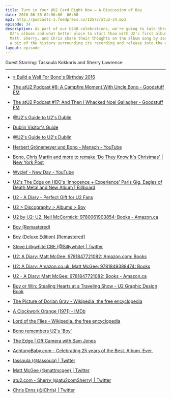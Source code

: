 ```yaml
---
title: Turn in Your @U2 Card Right Now — A Discussion of Boy
date: 2016-06-30 02:56:00 -06:00
mp3: http://podcasts-1.feedpress.co/12572/atu2-34.mp3
episode: 34
description: As part of our U240 celebrations, we're going to talk through each of
  U2's albums and what better place to start than with U2's first album, Boy. Tassoula,
  Matt, Sherry, and Chris share their thoughts on the album song by song as well as
  a bit of the history surrounding its recording and release into the world'
layout: episode
---
```


Guest Starring: Tassoula Kokkoris and Sherry Lawrence

***

* [» Build a Well For Bono's Birthday 2016][1]

* [The atU2 Podcast #8: A Campfire Moment With Uncle Bono - Goodstuff FM][2]

* [The atU2 Podcast #17: And Then I Whacked Noel Gallagher - Goodstuff FM][3]

* [@U2's Guide to U2's Dublin][4]

* [Dublin Visitor's Guide][5]

* [@U2's Guide to U2's Dublin][4]

* [Herbert Grönemeyer und Bono - Mensch - YouTube][6]

* [Bono, Chris Martin and more to remake 'Do They Know It's Christmas' | New York Post][7]

* [Wyclef - New Day - YouTube][8]

* [U2's The Edge on HBO's 'Innocence + Experience' Paris Gig, Eagles of Death Metal and New Album | Billboard][9]

* [U2 - A Diary - Perfect Gift for U2 Fans][10]

* [U2 &gt; Discography &gt; Albums &gt; Boy][11]

* [U2 by U2: U2, Neil McCormick: 9780061903854: Books - Amazon.ca][12]

* [Boy (Remastered)][13]

* [Boy (Deluxe Edition) [Remastered]][14]

* [Steve Lillywhite CBE (@Sillywhite) | Twitter][15]

* [U2: A Diary: Matt McGee: 9781847721082: Amazon.com: Books][16]

* [U2: A Diary: Amazon.co.uk: Matt McGee: 9781849388474: Books][17]

* [U2 - A Diary: Matt McGee: 9781847721082: Books - Amazon.ca][18]

* [Buy or Win: Stealing Hearts at a Traveling Show - U2 Graphic Design Book][19]

* [The Picture of Dorian Gray - Wikipedia, the free encyclopedia][20]

* [A Clockwork Orange (1971) - IMDb][21]

* [Lord of the Flies - Wikipedia, the free encyclopedia][22]

* [Bono remembers U2's 'Boy'][23]

* [The Edge | Off Camera with Sam Jones][24]

* [AchtungBaby.com – Celebrating 25 years of the Best. Album. Ever.][25]

* [tassoula (@tassoula) | Twitter][26]

* [Matt McGee (@mattmcgee) | Twitter][27]

* [atu2.com - Sherry (@atu2comSherry) | Twitter][28]

* [Chris Enns (@iChris) | Twitter][29]

[1]: http://africanwellfund.org/bono-well-2016/
[2]: http://goodstuff.fm/atu2/8
[3]: http://goodstuff.fm/atu2/17
[4]: http://www.atu2.com/dublin/
[5]: http://www.atu2.com/news/dublin-visitors-guide.html
[6]: https://www.youtube.com/watch?v=-IERMGZuLM4&amp;feature=youtu.be
[7]: http://nypost.com/2014/11/10/bono-chris-martin-and-more-to-remake-do-they-know-its-christmas/
[8]: https://www.youtube.com/watch?v=fdaegPBj24A
[9]: http://www.billboard.com/articles/news/7415712/u2-the-edge-hbo-innocence-experience-paris-eagles-of-death-metal
[10]: http://www.u2diary.com/
[11]: http://www.u2.com/music/Albums/4003/Boy
[12]: https://www.amazon.ca/U2/dp/006190385X
[13]: https://geo.itunes.apple.com/ca/album/boy-remastered/id285461111?at=10l4Ki&amp;app=itunes
[14]: https://geo.itunes.apple.com/ca/album/boy-deluxe-edition-remastered/id285477852?at=10l4Ki&amp;app=itunes
[15]: https://twitter.com/sillywhite
[16]: https://www.amazon.com/U2-Diary-Matt-McGee/dp/1847721087?ie=UTF8&amp;adid=1FHT2QAAFGBF2XJZK8YV&amp;camp=14573&amp;creative=327641&amp;creativeASIN=1847721087&amp;linkCode=as1&amp;tag=u201
[17]: https://www.amazon.co.uk/U2-Diary-Matt-McGee/dp/1849388474/277-3718709-4604067?ie=UTF8&amp;adid=179MCZ6244XB8R517D7W&amp;camp=1406&amp;creative=6394&amp;creativeASIN=1849388474&amp;linkCode=as1&amp;tag=u072-21
[18]: https://www.amazon.ca/U2-Diary-Matt-McGee/dp/1847721087?ie=UTF8&amp;adid=0JAE5PX09CEP8XDM6BD3&amp;camp=8641&amp;creative=330649&amp;creativeASIN=1847721087&amp;linkCode=as1&amp;tag=u201-20
[19]: http://www.atu2.com/news/buy-or-win-stealing-hearts-at-a-traveling-show-u2-graphic-design-book.html
[20]: https://en.wikipedia.org/wiki/The_Picture_of_Dorian_Gray
[21]: http://www.imdb.com/title/tt0066921/
[22]: https://en.wikipedia.org/wiki/Lord_of_the_Flies
[23]: http://www.atu2.com/news/bono-remembers-u2s-boy.html
[24]: http://offcamera.com/issues/the-edge/listen/#.V3SWx2PsNBw
[25]: http://achtungbaby.com/
[26]: https://twitter.com/tassoula
[27]: https://twitter.com/mattmcgee
[28]: https://twitter.com/atu2comSherry
[29]: https://twitter.com/ichris
